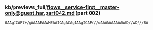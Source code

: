 ### kb/previews_full/flows__service-first__master-only@guest.har.part042.md (part 002)

```md
0AAgICAP7+/gAAAAEAAwMEAAICAgACAgIAAgICAP///wAAAAAAAAAAAAD//wD///8A
```

```
